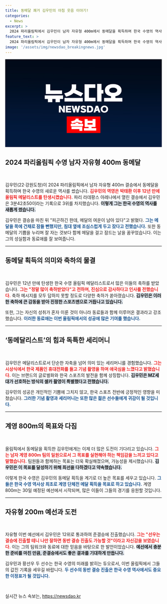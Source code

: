 ```yaml
---
title: 동메달 쾌거 김우민의 아침 웃음 이야기!
categories:
  - News
excerpt: >
  2024 파리올림픽에서 김우민이 남자 자유형 400m에서 동메달을 획득하며 한국 수영의 역사를 새로 썼다. 기쁨의 여운 속에서도 후속 경기를 준비하는 그의 모습이 많은 이들의 마음을 사로잡았다!
feature_text: >
  2024 파리올림픽에서 김우민이 남자 자유형 400m에서 동메달을 획득하며 한국 수영의 역사를 새로 썼다. 기쁨의 여운 속에서도 후속 경기를 준비하는 그의 모습이 많은 이들의 마음을 사로잡았다!
image: '/assets/img/newsdao_breakingnews.jpg'
---
```


<p><img src="/assets/img/newsdao_breakingnews.jpg" alt="koreaapp 속보" /></p>

<h2 data-ke-size="size26">2024 파리올림픽 수영 남자 자유형 400m 동메달</h2>

<p data-ke-size="size16">&nbsp;</p>

<p>김우민(22·강원도청)이 2024 파리올림픽에서 남자 자유형 400m 결승에서 동메달을 획득하며 한국 수영의 새로운 역사를 썼습니다. <b><span style="color: #ee2323;">김우민의 역영은 박태환 이후 12년 만에 올림픽 메달리스트를 탄생시켰습니다.</span></b> 파리 라데팡스 아레나에서 열린 결승에서 김우민은 3분42초50이라는 기록으로 3위를 차지했습니다. <b><span style="background-color: #21538527;">이렇게 그는 한국 수영의 역사를 새롭게 썼습니다.</span></b></p>

<p>김우민은 결승을 마친 뒤 "피곤하긴 한데, 메달의 여운이 남아 있다"고 밝혔다. <b><span style="color: #1a5490;">그는 메달을 목에 건채로 잠들 뻔했지만, 침대 옆에 조심스럽게 두고 잤다고 전했습니다.</span></b> 또한 동메달의 기쁨을 누리며 잘 자는 것보다 함께 메달을 걸고 잠드는 날을 꿈꾸었습니다. 이는 그의 성실함과 동료애를 잘 보여줍니다.</p>

<hr style="height: 1px; border: none; background-color: #000;"/>

<h2 data-ke-size="size26">동메달 획득의 의미와 축하의 물결</h2>

<p data-ke-size="size16">&nbsp;</p>

<p>김우민은 12년 만에 탄생한 한국 수영 올림픽 메달리스트로서 많은 이들의 축하를 받았습니다. <b><span style="color: #ee2323;">그는 "정말 많이 축하받았다"고 전하며, 진심으로 감사하다고 인사를 전했습니다.</span></b> 축하 메시지를 모두 답하지 못할 정도로 다양한 축하가 쏟아졌습니다. <b><span style="background-color: #21538527;">김우민은 이러한 축하에 큰 감동을 받아 진정한 스포츠맨으로 거듭나고 있습니다.</span></b></p>

<p>또한, 그는 자신의 성취가 혼자 이룬 것이 아니라 동료들과 함께 이루어온 결과라고 강조했습니다. <b><span style="color: #1a5490;">이러한 동료애는 이번 올림픽에서의 성공에 많은 기여를 했습니다.</span></b></p>

<hr style="height: 1px; border: none; background-color: #000;"/>

<h2 data-ke-size="size26">‘동메달리스트’의 힘과 독특한 세리머니</h2>

<p data-ke-size="size16">&nbsp;</p>

<p>김우민은 메달리스트로서 단순한 자축을 넘어 의미 있는 세리머니를 경험했습니다. <b><span style="color: #ee2323;">그는 시상식에서 한국 제품인 휴대전화를 들고 기념 촬영을 하며 애국심을 느꼈다고 밝혔습니다.</span></b> 이는 브랜드의 글로벌화와 한국 스포츠의 발전을 함께 상징합니다. <b><span style="background-color: #21538527;">김우민은 MZ세대가 선호하는 방식의 셀카 촬영이 특별했다고 전했습니다.</span></b></p>

<p>김우민의 성공은 개인적인 기쁨에 그치지 않고, 한국 스포츠 전반에 긍정적인 영향을 미쳤습니다. <b><span style="color: #1a5490;">그러한 기념 촬영과 세리머니는 또한 많은 젊은 선수들에게 귀감이 될 것입니다.</span></b></p>

<hr style="height: 1px; border: none; background-color: #000;"/>

<h2 data-ke-size="size26">계영 800m의 목표와 다짐</h2>

<p data-ke-size="size16">&nbsp;</p>

<p>올림픽에서 동메달을 획득한 김우민에게는 이제 더 많은 도전이 기다리고 있습니다. <b><span style="color: #ee2323;">그는 남자 계영 800m 팀의 일원으로서 그 목표를 실현해야 하는 책임감을 느끼고 있다고 말했습니다.</span></b> 팀원들과 함께하는 목표는 더욱 확실해졌으며, 가능성을 제시했습니다. <b><span style="background-color: #21538527;">김우민은 이 목표를 달성하기 위해 최선을 다하겠다고 약속했습니다.</span></b></p>

<p>이렇게 한국 수영은 김우민의 동메달 획득을 계기로 더 높은 목표를 세우고 있습니다. <b><span style="color: #1a5490;">그들은 한국 수영 역사상 최초로 계영 단체전 메달 획득을 목표로 하고 있습니다.</span></b> 계영 800m는 30일 예정된 예선에서 시작되며, 많은 이들이 그들의 경기를 응원할 것입니다.</p>

<hr style="height: 1px; border: none; background-color: #000;"/>

<h2 data-ke-size="size26">자유형 200m 예선과 도전</h2>

<p data-ke-size="size16">&nbsp;</p>

<p>자유형 이번 예선에서 김우민은 12위로 통과하여 준결승에 진출했습니다. <b><span style="color: #ee2323;">그는 "선우는 결승에 진출할 테니 나만 잘하면 동반 결승 진출도 가능할 것"이라고 자신감을 보였습니다.</span></b> 이는 그의 팀워크와 동료에 대한 믿음을 바탕으로 한 발언이었습니다. <b><span style="background-color: #21538527;">예선에서 충분한 준비를 마친 만큼, 준결승에서도 좋은 결과를 기대하게 만듭니다.</span></b></p>

<p>김우민과 황선우 두 선수는 한국 수영의 미래를 밝히는 듀오로서, 이번 올림픽에서 그들의 값진 기록을 세우길 바랍니다. <b><span style="color: #1a5490;">두 선수의 동반 결승 진출은 한국 수영 역사에서도 중요한 이정표가 될 것입니다.</span></b></p>

<p data-ke-size="size16">&nbsp;</p>
실시간 뉴스 속보는, <a href="https://newsdao.kr" rel="dofollow">https://newsdao.kr</a>


